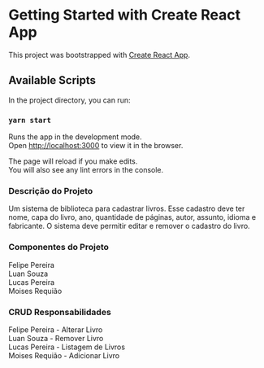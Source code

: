# Getting Started with Create React App

This project was bootstrapped with [Create React App](https://github.com/facebook/create-react-app).

## Available Scripts

In the project directory, you can run:

### `yarn start`

Runs the app in the development mode.\
Open [http://localhost:3000](http://localhost:3000) to view it in the browser.

The page will reload if you make edits.\
You will also see any lint errors in the console.

### Descrição do Projeto

Um sistema de biblioteca para cadastrar livros. Esse cadastro deve ter nome, capa do livro, ano, quantidade de páginas, autor,
assunto, idioma e fabricante. O sistema deve permitir editar e remover o cadastro do livro.

### Componentes do Projeto

Felipe Pereira\
Luan Souza\
Lucas Pereira\
Moises Requião

### CRUD Responsabilidades

Felipe Pereira - Alterar Livro\
Luan Souza - Remover Livro\
Lucas Pereira - Listagem de Livros\
Moises Requião - Adicionar Livro

